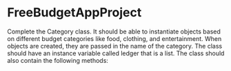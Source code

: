 # FreeBudgetAppProject
Complete the Category class. It should be able to instantiate objects based on different budget categories like food, clothing, and entertainment. When objects are created, they are passed in the name of the category. The class should have an instance variable called ledger that is a list. The class should also contain the following methods:
